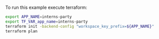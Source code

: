 To run this example execute terraform:

```sh
export APP_NAME=interns-party
export TF_VAR_app_name=interns-party
terraform init -backend-config "workspace_key_prefix=${APP_NAME}"
terraform plan
```